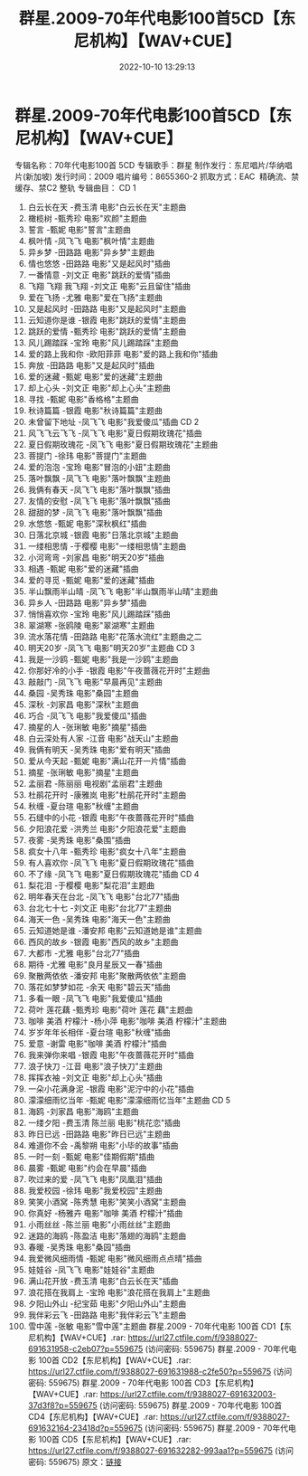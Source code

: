 ﻿---
title: 群星.2009-70年代电影100首5CD【东尼机构】【WAV+CUE】
date: 2022-10-10 13:29:13
categories: WAV车载音乐、镜像
tags: 华语中文
---
# 群星.2009-70年代电影100首5CD【东尼机构】【WAV+CUE】

专辑名称：70年代电影100首 5CD
专辑歌手：群星
制作发行：东尼唱片/华纳唱片(新加坡)
发行时间：2009
唱片编号：8655360-2
抓取方式：EAC  精确流、禁缓存、禁C2 整轨
专辑曲目：
CD 1
01. 白云长在天 -费玉清 电影"白云长在天"主题曲
02. 橄榄树 -甄秀珍 电影"欢颜"主题曲
03. 誓言 -甄妮 电影"誓言"主题曲
04. 枫叶情 -凤飞飞 电影"枫叶情"主题曲
05. 异乡梦 -田路路 电影"异乡梦"主题曲
06. 情也悠悠 -田路路 电影"又是起风时"插曲
07. 一番情意 -刘文正 电影"跳跃的爱情"插曲
08. 飞翔 飞翔 我飞翔 -刘文正 电影"云且留住"插曲
09. 爱在飞扬 -尤雅 电影"爱在飞扬"主题曲
10. 又是起风时 -田路路 电影"又是起风时"主题曲
11. 云知道你是谁 -银霞 电影"跳跃的爱情"主题曲
12. 跳跃的爱情 -甄秀珍 电影"跳跃的爱情"主题曲
13. 风儿踢踏踩 -宝玲 电影"风儿踢踏踩"主题曲
14. 爱的路上我和你 -欧阳菲菲 电影"爱的路上我和你"插曲
15. 奔放 -田路路 电影"又是起风时"插曲
16. 爱的迷藏 -甄妮 电影"爱的迷藏"主题曲
17. 却上心头 -刘文正 电影"却上心头"主题曲
18. 寻找 -甄妮 电影"香格格"主题曲
19. 秋诗篇篇 -银霞 电影"秋诗篇篇"主题曲
20. 未曾留下地址 -凤飞飞 电影"我爱傻瓜"插曲
CD 2
01. 风飞飞云飞飞 -凤飞飞 电影"夏日假期玫瑰花"插曲
02. 夏日假期玫瑰花 -凤飞飞 电影"夏日假期玫瑰花"主题曲
03. 菩提门 -徐玮 电影"菩提门"主题曲
04. 爱的泡泡 -宝玲 电影"冒泡的小妞"主题曲
05. 落叶飘飘 -凤飞飞 电影"落叶飘飘"主题曲
06. 我俩有春天 -凤飞飞 电影"落叶飘飘"插曲
07. 友情的安慰 -凤飞飞 电影"落叶飘飘"插曲
08. 甜甜的梦 -凤飞飞 电影"落叶飘飘"插曲
09. 水悠悠 -甄妮 电影"深秋枫红"插曲
10. 日落北京城 -银霞 电影"日落北京城"主题曲
11. 一缕相思情 -于樱樱 电影"一缕相思情"主题曲
12. 小河弯弯 -刘家昌 电影"明天20岁"插曲
13. 相遇 -甄妮 电影"爱的迷藏"插曲
14. 爱的寻觅 -甄妮 电影"爱的迷藏"插曲
15. 半山飘雨半山晴 -凤飞飞 电影"半山飘雨半山晴"主题曲
16. 异乡人 -田路路 电影"异乡梦"插曲
17. 悄悄喜欢你 -宝玲 电影"风儿踢踏踩"插曲
18. 翠湖寒 -张鸥陵 电影"翠湖寒"主题曲
19. 流水落花情 -田路路 电影"花落水流红"主题曲之二
20. 明天20岁 -凤飞飞 电影"明天20岁"主题曲
CD 3
01. 我是一沙鸥 -甄妮 电影"我是一沙鸥"主题曲
02. 你那好冷的小手 -银霞 电影"午夜蔷薇花开时"主题曲
03. 敲敲门 -凤飞飞 电影"早晨再见"主题曲
04. 桑园 -吴秀珠 电影"桑园"主题曲
05. 深秋 -刘家昌 电影"深秋"主题曲
06. 巧合 -凤飞飞 电影"我爱傻瓜"插曲
07. 摘星的人 -张琍敏 电影"摘星"插曲
08. 白云深处有人家 -江音 电影"战天山"主题曲
09. 我俩有明天 -吴秀珠 电影"爱有明天"插曲
10. 爱从今天起 -甄妮 电影"满山花开一片情"插曲
11. 摘星 -张琍敏 电影"摘星"主题曲
12. 孟丽君 -陈丽丽 电视剧"孟丽君"主题曲
13. 杜鹃花开时 -康雅岚 电影"杜鹃花开时"主题曲
14. 秋缠 -夏台瑄 电影"秋缠"主题曲
15. 石缝中的小花 -银霞 电影"午夜蔷薇花开时"插曲
16. 夕阳浪花爱 -洪秀兰 电影"夕阳浪花爱"主题曲
17. 夜雾 -吴秀珠 电影"桑围"插曲
18. 疯女十八年 -甄秀珍 电影"疯女十八年"主题曲
19. 有人喜欢你 -凤飞飞 电影"夏日假期玫瑰花"插曲
20. 不了缘 -凤飞飞 电影"夏日假期玫瑰花"插曲
CD 4
01. 梨花泪 -于樱樱 电影"梨花泪"主题曲
02. 明年春天在台北 -凤飞飞 电影"台北77"插曲
03. 台北七十七 -刘文正 电影"台北77"主题曲
04. 海天一色 -吴秀珠 电影"海天一色"主题曲
05. 云知道她是谁 -潘安邦 电影"云知道她是谁"主题曲
06. 西风的故乡 -银霞 电影"西风的故乡"主题曲
07. 大都市 -尤雅 电影"台北77"插曲
08. 期待 -尤雅 电影"良月星辰又一春"插曲
09. 聚散两依依 -潘安邦 电影"聚散两依依"主题曲
10. 落花如梦梦如花 -余天 电影"碧云天"插曲
11. 多看一眼 -凤飞飞 电影"我爱傻瓜"插曲
12. 荷叶 莲花藕 -甄秀珍 电影"荷叶 莲花 藕"主题曲
13. 咖啡 美酒 柠檬汁 -杨小萍 电影"咖啡 美酒 柠檬汁"主题曲
14. 岁岁年年长相伴 -夏台瑄 电影"秋缠"插曲
15. 爱意 -谢雷 电影"咖啡 美酒 柠檬汁"插曲
16. 我来弹你来唱 -银霞 电影"午夜蔷薇花开时"插曲
17. 浪子快刀 -江音 电影"浪子快刀"主题曲
18. 挥挥衣袖 -刘文正 电影"却上心头"插曲
19. 一朵小花满身泥 -银霞 电影"泥泞中的小花"插曲
20. 濛濛细雨忆当年 -甄妮 电影"濛濛细雨忆当年"主题曲
CD 5
01. 海鸥 -刘家昌 电影"海鸥"主题曲
02. 一缕夕阳 -费玉清 陈兰丽 电影"桃花恋"插曲
03. 昨日已远 -田路路 电影"昨日已远"主题曲
04. 难道你不会 -禹黎朔 电影"小毕的故事"插曲
05. 一时一刻 -甄妮 电影"佳期假期"插曲
06. 晨雾 -甄妮 电影"约会在早晨"插曲
07. 吹过来的爱 -凤飞飞 电影"凤凰泪"插曲
08. 我爱校园 -徐玮 电影"我爱校园"主题曲
09. 笑笑小酒窝 -陈秀慧 电影"笑笑小酒窝"主题曲
10. 你真好 -杨雅卉 电影"咖啡 美酒 柠檬汁"插曲
11. 小雨丝丝 -陈兰丽 电影"小雨丝丝"主题曲
12. 迷路的海鸥 -陈盈洁 电影"落翅的海鸥"主题曲
13. 春暖 -吴秀珠 电影"桑园"插曲
14. 我爱微风细雨情 -甄妮 电影"微风细雨点点晴"插曲
15. 娃娃谷 -凤飞飞 电影"娃娃谷"主题曲
16. 满山花开放 -费玉清 电影"白云长在天"插曲
17. 浪花搭在我肩上 -宝玲 电影"浪花搭在我肩上"主题曲
18. 夕阳山外山 -纪宝茹 电影"夕阳山外山"主题曲
19. 我伴彩云飞 -田路路 电影"我伴彩云飞"主题曲
20. 雪中莲 -张敏 电影"雪中莲"主题曲
群星.2009 - 70年代电影 100首
CD1【东尼机构】【WAV+CUE】.rar: https://url27.ctfile.com/f/9388027-691631958-c2eb07?p=559675
(访问密码: 559675)
群星.2009 - 70年代电影 100首 CD2【东尼机构】【WAV+CUE】.rar: https://url27.ctfile.com/f/9388027-691631988-c2fe50?p=559675
(访问密码: 559675)
群星.2009 - 70年代电影 100首 CD3【东尼机构】【WAV+CUE】.rar: https://url27.ctfile.com/f/9388027-691632003-37d3f8?p=559675
(访问密码: 559675)
群星.2009 - 70年代电影 100首 CD4【东尼机构】【WAV+CUE】.rar: https://url27.ctfile.com/f/9388027-691632164-23418d?p=559675
(访问密码: 559675)
群星.2009 - 70年代电影 100首 CD5【东尼机构】【WAV+CUE】.rar: https://url27.ctfile.com/f/9388027-691632282-993aa1?p=559675
(访问密码: 559675)
原文：[链接](https://blog.sina.com.cn/s/blog_1647c7e7601030zuy.html)